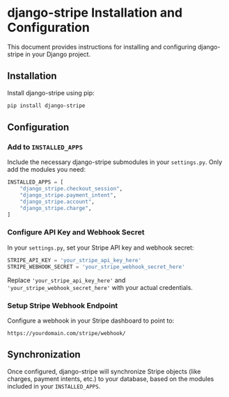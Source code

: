 # django-stripe Installation and Configuration

This document provides instructions for installing and configuring django-stripe in your Django project.

## Installation

Install django-stripe using pip:

```bash
pip install django-stripe
```

## Configuration

### Add to `INSTALLED_APPS`

Include the necessary django-stripe submodules in your `settings.py`. Only add the modules you need:

```python
INSTALLED_APPS = [
    "django_stripe.checkout_session",
    "django_stripe.payment_intent",
    "django_stripe.account",
    "django_stripe.charge",
]
```

### Configure API Key and Webhook Secret

In your `settings.py`, set your Stripe API key and webhook secret:

```python
STRIPE_API_KEY = 'your_stripe_api_key_here'
STRIPE_WEBHOOK_SECRET = 'your_stripe_webhook_secret_here'
```

Replace `'your_stripe_api_key_here'` and `'your_stripe_webhook_secret_here'` with your actual credentials.

### Setup Stripe Webhook Endpoint

Configure a webhook in your Stripe dashboard to point to:

```
https://yourdomain.com/stripe/webhook/
```

## Synchronization

Once configured, django-stripe will synchronize Stripe objects (like charges, payment intents, etc.) to your database, based on the modules included in your `INSTALLED_APPS`.

